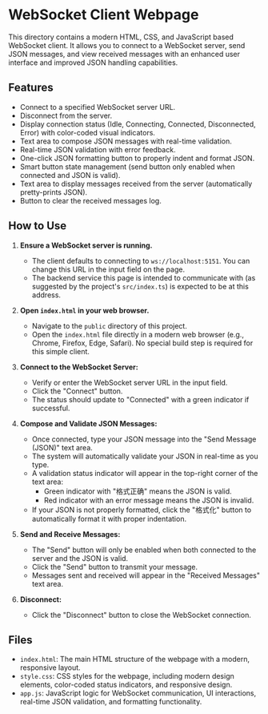# WebSocket Client Webpage

This directory contains a modern HTML, CSS, and JavaScript based WebSocket client.
It allows you to connect to a WebSocket server, send JSON messages, and view received messages with an enhanced user interface and improved JSON handling capabilities.

## Features

-   Connect to a specified WebSocket server URL.
-   Disconnect from the server.
-   Display connection status (Idle, Connecting, Connected, Disconnected, Error) with color-coded visual indicators.
-   Text area to compose JSON messages with real-time validation.
-   Real-time JSON validation with error feedback.
-   One-click JSON formatting button to properly indent and format JSON.
-   Smart button state management (send button only enabled when connected and JSON is valid).
-   Text area to display messages received from the server (automatically pretty-prints JSON).
-   Button to clear the received messages log.

## How to Use

1.  **Ensure a WebSocket server is running.**
    *   The client defaults to connecting to `ws://localhost:5151`. You can change this URL in the input field on the page.
    *   The backend service this page is intended to communicate with (as suggested by the project's `src/index.ts`) is expected to be at this address.

2.  **Open `index.html` in your web browser.**
    *   Navigate to the `public` directory of this project.
    *   Open the `index.html` file directly in a modern web browser (e.g., Chrome, Firefox, Edge, Safari). No special build step is required for this simple client.

3.  **Connect to the WebSocket Server:**
    *   Verify or enter the WebSocket server URL in the input field.
    *   Click the "Connect" button.
    *   The status should update to "Connected" with a green indicator if successful.

4.  **Compose and Validate JSON Messages:**
    *   Once connected, type your JSON message into the "Send Message (JSON)" text area.
    *   The system will automatically validate your JSON in real-time as you type.
    *   A validation status indicator will appear in the top-right corner of the text area:
        * Green indicator with "格式正确" means the JSON is valid.
        * Red indicator with an error message means the JSON is invalid.
    *   If your JSON is not properly formatted, click the "格式化" button to automatically format it with proper indentation.

5.  **Send and Receive Messages:**
    *   The "Send" button will only be enabled when both connected to the server and the JSON is valid.
    *   Click the "Send" button to transmit your message.
    *   Messages sent and received will appear in the "Received Messages" text area.

5.  **Disconnect:**
    *   Click the "Disconnect" button to close the WebSocket connection.

## Files

-   `index.html`: The main HTML structure of the webpage with a modern, responsive layout.
-   `style.css`: CSS styles for the webpage, including modern design elements, color-coded status indicators, and responsive design.
-   `app.js`: JavaScript logic for WebSocket communication, UI interactions, real-time JSON validation, and formatting functionality.
